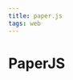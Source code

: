 ```yaml
---
title: paper.js
tags: web
---
```


# PaperJS

<my-areas :areas="$site.customData.pages.paperjs" />



